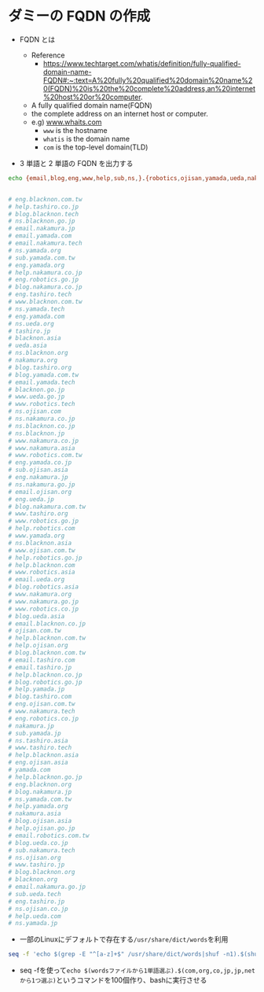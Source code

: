 # ダミーの FQDN の作成

- FQDN とは

  - Reference
    - https://www.techtarget.com/whatis/definition/fully-qualified-domain-name-FQDN#:~:text=A%20fully%20qualified%20domain%20name%20(FQDN)%20is%20the%20complete%20address,an%20internet%20host%20or%20computer.
  - A fully qualified domain name(FQDN)
  - the complete address on an internet host or computer.
  - e.g) www.whaits.com
    - `www` is the hostname
    - `whatis` is the domain name
    - `com` is the top-level domain(TLD)

- 3 単語と 2 単語の FQDN を出力する

```bash
echo {email,blog,eng,www,help,sub,ns,}.{robotics,ojisan,yamada,ueda,nakamura,tashiro,blacknon}.{co.jp,com,tech,org,jp,go.jp,com.tw,asia} | tr ' ' '\n' | sort -R | head -n 100 | sed 's/^\.//'


# eng.blacknon.com.tw
# help.tashiro.co.jp
# blog.blacknon.tech
# ns.blacknon.go.jp
# email.nakamura.jp
# email.yamada.com
# email.nakamura.tech
# ns.yamada.org
# sub.yamada.com.tw
# eng.yamada.org
# help.nakamura.co.jp
# eng.robotics.go.jp
# blog.nakamura.co.jp
# eng.tashiro.tech
# www.blacknon.com.tw
# ns.yamada.tech
# eng.yamada.com
# ns.ueda.org
# tashiro.jp
# blacknon.asia
# ueda.asia
# ns.blacknon.org
# nakamura.org
# blog.tashiro.org
# blog.yamada.com.tw
# email.yamada.tech
# blacknon.go.jp
# www.ueda.go.jp
# www.robotics.tech
# ns.ojisan.com
# ns.nakamura.co.jp
# ns.blacknon.co.jp
# ns.blacknon.jp
# www.nakamura.co.jp
# www.nakamura.asia
# www.robotics.com.tw
# eng.yamada.co.jp
# sub.ojisan.asia
# eng.nakamura.jp
# ns.nakamura.go.jp
# email.ojisan.org
# eng.ueda.jp
# blog.nakamura.com.tw
# www.tashiro.org
# www.robotics.go.jp
# help.robotics.com
# www.yamada.org
# ns.blacknon.asia
# www.ojisan.com.tw
# help.robotics.go.jp
# help.blacknon.com
# www.robotics.asia
# email.ueda.org
# blog.robotics.asia
# www.nakamura.org
# www.nakamura.go.jp
# www.robotics.co.jp
# blog.ueda.asia
# email.blacknon.co.jp
# ojisan.com.tw
# help.blacknon.com.tw
# help.ojisan.org
# blog.blacknon.com.tw
# email.tashiro.com
# email.tashiro.jp
# help.blacknon.co.jp
# blog.robotics.go.jp
# help.yamada.jp
# blog.tashiro.com
# eng.ojisan.com.tw
# www.nakamura.tech
# eng.robotics.co.jp
# nakamura.jp
# sub.yamada.jp
# ns.tashiro.asia
# www.tashiro.tech
# help.blacknon.asia
# eng.ojisan.asia
# yamada.com
# help.blacknon.go.jp
# eng.blacknon.org
# blog.nakamura.jp
# ns.yamada.com.tw
# help.yamada.org
# nakamura.asia
# blog.ojisan.asia
# help.ojisan.go.jp
# email.robotics.com.tw
# blog.ueda.co.jp
# sub.nakamura.tech
# ns.ojisan.org
# www.tashiro.jp
# blog.blacknon.org
# blacknon.org
# email.nakamura.go.jp
# sub.ueda.tech
# eng.tashiro.jp
# ns.ojisan.co.jp
# help.ueda.com
# ns.yamada.jp
```

- 一部のLinuxにデフォルトで存在する`/usr/share/dict/words`を利用

```bash
seq -f 'echo $(grep -E "^[a-z]+$" /usr/share/dict/words|shuf -n1).$(shuf -n1 -e {com,org,{co.,}jp,net}) # %g' 100 | bash
```
- seq -fを使って`echo $(wordsファイルから1単語選ぶ).$(com,org,co,jp,jp,netから1つ選ぶ)`というコマンドを100個作り、bashに実行させる
